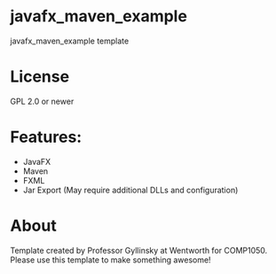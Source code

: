 # javafx_maven_example
javafx_maven_example template

# License
GPL 2.0 or newer

# Features:
* JavaFX
* Maven
* FXML
* Jar Export (May require additional DLLs and configuration)

# About
Template created by Professor Gyllinsky at Wentworth for COMP1050. 
Please use this template to make something awesome!
